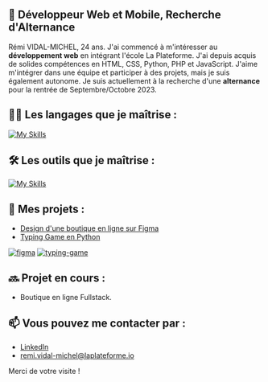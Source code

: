 ## 📝 Développeur Web et Mobile, Recherche d'Alternance

Rémi VIDAL-MICHEL, 24 ans. J'ai commencé à m'intéresser au **développement web** en intégrant l'école La Plateforme. J'ai depuis acquis de solides compétences en HTML, CSS, Python, PHP et JavaScript. J'aime m'intégrer dans une équipe et participer à des projets, mais je suis également autonome.
Je suis actuellement à la recherche d'une **alternance** pour la rentrée de Septembre/Octobre 2023.

## 👨‍💻 Les langages que je maîtrise : 

[![My Skills](https://skillicons.dev/icons?i=html,css,js,py,php,mysql)](https://skillicons.dev)

## 🛠️ Les outils que je maîtrise : 

[![My Skills](https://skillicons.dev/icons?i=vscode,ableton,ps,pr,xd,figma)](https://skillicons.dev)

## 🚀 Mes projets :

* [Design d'une boutique en ligne sur Figma](https://github.com/remi-vidal-michel/Figma "Projet Figma")
* [Typing Game en Python](https://github.com/remi-vidal-michel/typinggame "Typing Game")

[![figma](https://github.com/remi-vidal-michel/remi-vidal-michel/assets/114652963/352d167e-5d19-47f6-be8b-2a9c44d7e1a5)](https://github.com/remi-vidal-michel/Figma)
[![typing-game](https://github.com/remi-vidal-michel/remi-vidal-michel/assets/114652963/ca39cc41-b7f8-4772-a9cc-140eabd55d9e)](https://github.com/remi-vidal-michel/typinggame)

## 🔜 Projet en cours :

* Boutique en ligne Fullstack.

## 📫 Vous pouvez me contacter par :

* [LinkedIn](https://www.linkedin.com/in/r%C3%A9mi-vidal-michel-a4b3ba271/ "LinkedIn de Rémi Vidal-Michel")
* [remi.vidal-michel@laplateforme.io](mailto:remi.vidal-michel@laplateforme.io "Mail à Rémi Vidal-Michel")

Merci de votre visite !
